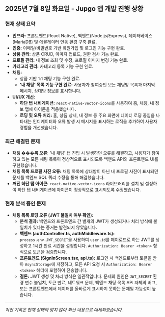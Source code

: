 ## 2025년 7월 8일 화요일 - Jupgo 앱 개발 진행 상황

### 현재 상태 요약
- **인프라:** 프론트엔드(React Native), 백엔드(Node.js/Express), 데이터베이스(MariaDB) 및 에뮬레이터 연동 환경 구축 완료.
- **인증:** 이메일/비밀번호 기반 회원가입 및 로그인 기능 구현 완료.
- **상품 관리:** 상품 CRUD, 이미지 업로드, 권한 검사 기능 완료.
- **프로필 관리:** 내 정보 조회 및 수정, 프로필 이미지 변경 기능 완료.
- **카테고리 관리:** 카테고리 등록 기능 구현 완료.
- **채팅:**
    - 상품 기반 1:1 채팅 기능 구현 완료.
    - **'내 채팅' 목록 기능 구현 완료:** 사용자가 참여중인 모든 채팅방 목록과 마지막 메시지, 상대방 정보를 표시합니다.
- **UI/UX 개선:**
    - **하단 탭 내비게이션:** `react-native-vector-icons`를 사용하여 홈, 채팅, 내 정보 탭에 아이콘을 적용했습니다.
    - **로딩 및 오류 처리:** 홈, 상품 상세, 내 정보 등 주요 화면에 데이터 로딩 중임을 나타내는 인디케이터와 오류 발생 시 메시지를 표시하는 로직을 추가하여 사용자 경험을 개선했습니다.

### 최근 해결된 문제
- **채팅 ���록 오류:** '내 채팅' 탭 진입 시 발생하던 오류를 해결하고, 사용자가 참여하고 있는 모든 채팅 목록이 정상적으로 표시되도록 백엔드 API와 프론트엔드 UI를 구현했습니다.
- **채팅 목록 프로필 사진 오류:** 채팅 목록에 상대방이 아닌 내 프로필 사진이 표시되던 문제를 백엔드 SQL 쿼리 수정을 통해 해결했습니다.
- **깨진 하단 탭 아이콘:** `react-native-vector-icons` 라이브러리를 설치 및 설정하여 하단 탭 내비게이션에 아이콘이 정상적으로 표시되도록 수정했습니다.

### 현재 분석 중인 문제
- **채팅 목록 로딩 오류 (JWT 불일치 여부 확인):**
    - **분석 결과:** 백엔드와 프론트엔드 간 별개의 JWT가 생성되거나 처리 방식에 불일치가 있다는 증거는 발견되지 않았습니다.
    - **백엔드 (authController.ts, authMiddleware.ts):** `process.env.JWT_SECRET`을 사용하여 `user.id`를 페이로드로 하는 JWT를 생성하고 1시간 만료 시간을 설정합니다. `Authorization: Bearer <token>` 형식으로 토큰을 검증합니다.
    - **프론트엔드 (SignInScreen.tsx, api.ts):** 로그인 시 백엔드로부터 토큰을 받아 `AsyncStorage`에 저장하고, 모든 API 요청 시 `Authorization: Bearer <token>` 헤더에 포함하여 전송합니다.
    - **결론:** JWT 생성 및 처리 방식은 일관적입니다. 문제의 원인은 `JWT_SECRET` 환경 변수 불일치, 토큰 만료, 네트워크 문제, 백엔드 채팅 목록 API 자체의 버그, 또는 프론트엔드에서 데이터를 올바르게 표시하지 못하는 문제일 가능성이 높습니다.

---
*이전 기록은 현재 상태와 맞지 않아 최신 내용으로 대체되었습니다.*